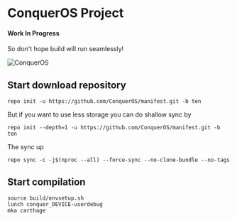# ConquerOS Project

#### Work In Progress
So don't hope build will run seamlessly!

![ConquerOS](https://raw.githubusercontent.com/ConquerOS/manifest/ten/logo.png)

## Start download repository
```
repo init -u https://github.com/ConquerOS/manifest.git -b ten
```

But if you want to use less storage you can do shallow sync by
```
repo init --depth=1 -u https://github.com/ConquerOS/manifest.git -b ten
```

The sync up
```
repo sync -c -j$(nproc --all) --force-sync --no-clone-bundle --no-tags
```

## Start compilation
```
source build/envsetup.sh
lunch conquer_DEVICE-userdebug
mka carthage
```
